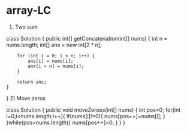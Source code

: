 # array-LC
1) Two sum

class Solution {
    public int[] getConcatenation(int[] nums) {
        int n = nums.length;
        int[] ans = new int[2 * n];
        
        for (int i = 0; i < n; i++) {
            ans[i] = nums[i];
            ans[i + n] = nums[i];
        }
        
        return ans;
    }
}
2) Move zeros

class Solution {
public void moveZeroes(int[] nums) {
int pos=0;
for(int i=0;i<nums.length;i++){
if(nums[i]!=0){
nums[pos++]=nums[i];
}
}while(pos<nums.length){
nums[pos++]=0;
}
}
} 

